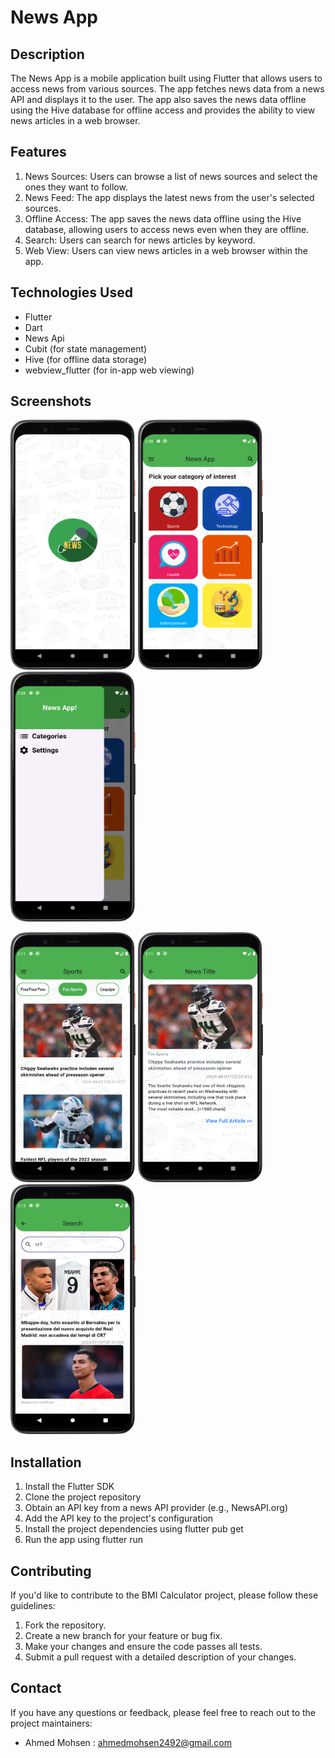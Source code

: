 # News App

## Description
The News App is a mobile application built using Flutter that allows users to access news from various sources. The app fetches news data from a news API and displays it to the user. The app also saves the news data offline using the Hive database for offline access and provides the ability to view news articles in a web browser.

## Features
1. News Sources: Users can browse a list of news sources and select the ones they want to follow.
2. News Feed: The app displays the latest news from the user's selected sources.
3. Offline Access: The app saves the news data offline using the Hive database, allowing users to access news even when they are offline.
4. Search: Users can search for news articles by keyword.
5. Web View: Users can view news articles in a web browser within the app.

## Technologies Used
- Flutter
- Dart
- News Api
- Cubit (for state management)
- Hive (for offline data storage)
- webview_flutter (for in-app web viewing)

## Screenshots
<img src="screenshots/splash.png" width="200" height="400" />  <img src="screenshots/category.png" width="200" height="400" />  <img src="screenshots/drawer.png" width="200" height="400" /> 

<img src="screenshots/home.png" width="200" height="400" />  <img src="screenshots/details.png" width="200" height="400" />  <img src="screenshots/search.png" width="200" height="400" />

## Installation
1. Install the Flutter SDK
2. Clone the project repository
3. Obtain an API key from a news API provider (e.g., NewsAPI.org)
4. Add the API key to the project's configuration
5. Install the project dependencies using flutter pub get
6. Run the app using flutter run

## Contributing
If you'd like to contribute to the BMI Calculator project, please follow these guidelines:
1. Fork the repository.
2. Create a new branch for your feature or bug fix.
3. Make your changes and ensure the code passes all tests.
4. Submit a pull request with a detailed description of your changes.

## Contact
If you have any questions or feedback, please feel free to reach out to the project maintainers:
- Ahmed Mohsen : ahmedmohsen2492@gmail.com


